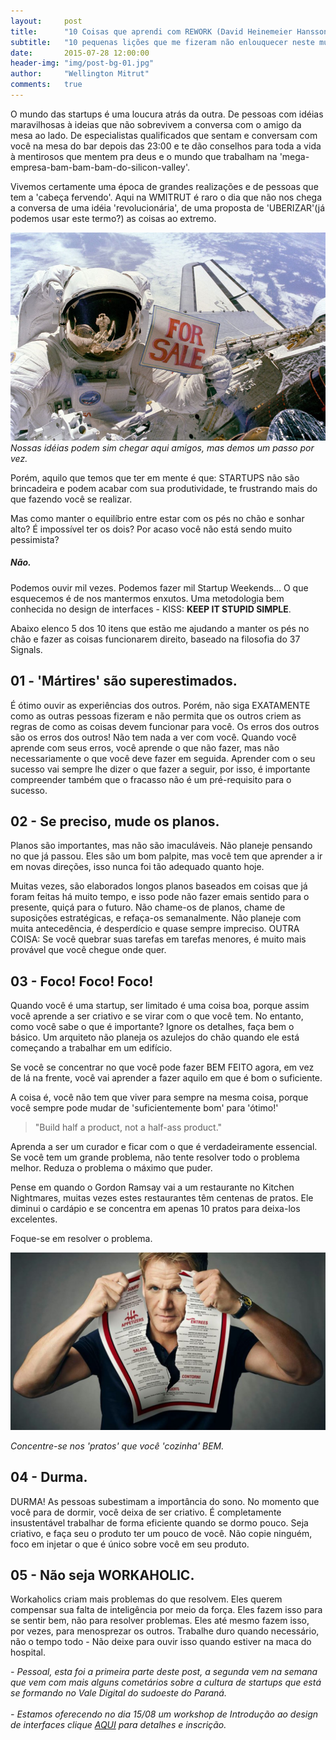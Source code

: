 ```yaml
---
layout:     post
title:      "10 Coisas que aprendi com REWORK (David Heinemeier Hansson e Jason Fried) - PARTE 1."
subtitle:   "10 pequenas lições que me fizeram não enlouquecer neste mundo de startups."
date:       2015-07-28 12:00:00
header-img: "img/post-bg-01.jpg"
author:     "Wellington Mitrut"
comments:   true
---
```


O mundo das startups é uma loucura atrás da outra. De pessoas com idéias maravilhosas à ideias que não sobrevivem a conversa com o amigo da mesa ao lado. De especialistas qualificados que sentam e conversam com você na mesa do bar depois das 23:00 e te dão conselhos para toda a vida à mentirosos que mentem pra deus e o mundo que trabalham na 'mega-empresa-bam-bam-bam-do-silicon-valley'.

Vivemos certamente uma época de grandes realizações e de pessoas que tem a 'cabeça fervendo'. Aqui na WMITRUT é raro o dia que não nos chega a conversa de uma idéia 'revolucionária', de uma proposta de 'UBERIZAR'(já podemos usar este termo?) as coisas ao extremo. 

![Startup no espaço](./post-sample-image.jpg)
*Nossas idéias podem sim chegar aqui amigos, mas demos um passo por vez.*

Porém, aquilo que temos que ter em mente é que: STARTUPS não são brincadeira e podem acabar com sua produtividade, te frustrando mais do que fazendo você se realizar.

Mas como manter o equilíbrio entre estar com os pés no chão e sonhar alto? É impossível ter os dois? Por acaso você não está sendo muito pessimista?

##### Não.

Podemos ouvir mil vezes. Podemos fazer mil Startup Weekends... O que esquecemos é de nos mantermos enxutos. Uma metodologia bem conhecida no design de interfaces - KISS: **KEEP IT STUPID SIMPLE**.

Abaixo elenco 5 dos 10 itens que estão me ajudando a manter os pés no chão e fazer as coisas funcionarem direito, baseado na filosofia do 37 Signals.

## 01 - 'Mártires' são superestimados.

É ótimo ouvir as experiências dos outros. Porém, não siga EXATAMENTE como as outras pessoas fizeram e não permita que os outros criem as regras de como as coisas devem funcionar para você. Os erros dos outros são os erros dos outros! Não tem nada a ver com você. Quando você aprende com seus erros, você aprende o que não fazer, mas não necessariamente o que você deve fazer em seguida. Aprender com o seu sucesso vai sempre lhe dizer o que fazer a seguir, por isso, é importante compreender também que o fracasso não é um pré-requisito para o sucesso.


## 02 - Se preciso, mude os planos.

Planos são importantes, mas não são imaculáveis. Não planeje pensando no que já passou. Eles são um bom palpite, mas você tem que aprender a ir em novas direções, isso nunca foi tão adequado quanto hoje.

Muitas vezes, são elaborados  longos planos baseados em coisas que já foram feitas há muito tempo, e isso pode não fazer emais sentido para o presente, quiçá para o futuro. Não chame-os de planos, chame de suposições estratégicas, e refaça-os semanalmente. Não planeje com muita antecedência, é desperdício e quase sempre impreciso. OUTRA COISA: Se você quebrar suas tarefas em tarefas menores, é muito mais provável que você chegue onde quer.

## 03 - Foco! Foco! Foco!

Quando você é uma startup, ser limitado é uma coisa boa, porque assim você aprende a ser criativo e se virar com o que você tem. No entanto, como você sabe o que é importante? Ignore os detalhes, faça bem o básico. Um arquiteto não planeja os azulejos do chão quando ele está começando a trabalhar em um edifício.

Se você se concentrar no que você pode fazer BEM FEITO agora, em vez de lá na frente, você vai aprender a fazer aquilo em que é bom o suficiente. 

A coisa é, você não tem que viver para sempre na mesma coisa, porque você sempre pode mudar de 'suficientemente bom' para 'ótimo!'

>"Build half a product, not a half-ass product."

Aprenda a ser um curador e ficar com o que é verdadeiramente essencial. Se você tem um grande problema, não tente resolver todo o problema melhor. Reduza o problema o máximo que puder.

Pense em quando o Gordon Ramsay vai a um restaurante no Kitchen Nightmares, muitas vezes estes restaurantes têm centenas de pratos. Ele diminui o cardápio e se concentra em apenas 10 pratos para deixa-los excelentes.

Foque-se em resolver o problema.

![Gordon Ramsay](./gordon.jpg)

*Concentre-se nos 'pratos' que você 'cozinha' BEM.*

## 04 - Durma.

DURMA! As pessoas subestimam a importância do sono. No momento que você para de dormir, você deixa de ser criativo. É completamente insustentável trabalhar de forma eficiente quando se dormo pouco. Seja criativo, e faça seu o produto ter um pouco de você. Não copie ninguém, foco em injetar o que é único sobre você em seu produto.

## 05 - Não seja WORKAHOLIC.

Workaholics criam mais problemas do que resolvem. Eles querem compensar sua falta de inteligência por meio da força. Eles fazem isso para se sentir bem, não para resolver problemas. Eles até mesmo fazem isso, por vezes, para menosprezar os outros. Trabalhe duro quando necessário, não o tempo todo - Não deixe para ouvir isso quando estiver na maca do hospital.

*- Pessoal, esta foi a primeira parte deste post, a segunda vem na semana que vem com mais alguns cometários sobre a cultura de startups que está se formando no Vale Digital do sudoeste do Paraná.*
<br>
<br>
*- Estamos oferecendo no dia 15/08 um workshop de Introdução ao design de interfaces clique <a href="http://migre.me/qXpW4">AQUI</a> para detalhes e inscrição.*
